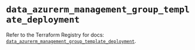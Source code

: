 # `data_azurerm_management_group_template_deployment`

Refer to the Terraform Registry for docs: [`data_azurerm_management_group_template_deployment`](https://registry.terraform.io/providers/hashicorp/azurerm/3.112.0/docs/data-sources/management_group_template_deployment).
